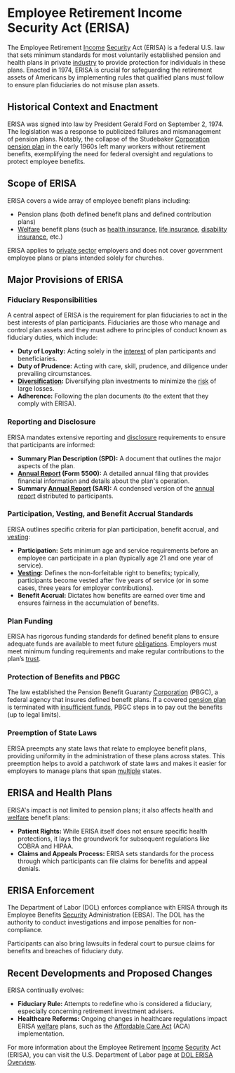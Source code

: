 # Employee Retirement Income Security Act (ERISA)

The Employee Retirement [Income](../i/income.md) [Security](../s/security.md) Act (ERISA) is a federal U.S. law that sets minimum standards for most voluntarily established pension and health plans in private [industry](../i/industry.md) to provide protection for individuals in these plans. Enacted in 1974, ERISA is crucial for safeguarding the retirement assets of Americans by implementing rules that qualified plans must follow to ensure plan fiduciaries do not misuse plan assets.

## Historical Context and Enactment

ERISA was signed into law by President Gerald Ford on September 2, 1974. The legislation was a response to publicized failures and mismanagement of pension plans. Notably, the collapse of the Studebaker [Corporation](../c/corporation.md) [pension plan](../p/pension_plan.md) in the early 1960s left many workers without retirement benefits, exemplifying the need for federal oversight and regulations to protect employee benefits.

## Scope of ERISA

ERISA covers a wide array of employee benefit plans including:

- Pension plans (both defined benefit plans and defined contribution plans)
- [Welfare](../w/welfare.md) benefit plans (such as [health insurance](../h/health_insurance.md), [life insurance](../l/life_insurance.md), [disability insurance](../d/disability_insurance.md), etc.)

ERISA applies to [private sector](../p/private_sector.md) employers and does not cover government employee plans or plans intended solely for churches.

## Major Provisions of ERISA

### Fiduciary Responsibilities

A central aspect of ERISA is the requirement for plan fiduciaries to act in the best interests of plan participants. Fiduciaries are those who manage and control plan assets and they must adhere to principles of conduct known as fiduciary duties, which include:

- **Duty of Loyalty:** Acting solely in the [interest](../i/interest.md) of plan participants and beneficiaries.
- **Duty of Prudence:** Acting with care, skill, prudence, and diligence under prevailing circumstances.
- **[Diversification](../d/diversification.md):** Diversifying plan investments to minimize the [risk](../r/risk.md) of large losses.
- **Adherence:** Following the plan documents (to the extent that they comply with ERISA).

### Reporting and Disclosure

ERISA mandates extensive reporting and [disclosure](../d/disclosure.md) requirements to ensure that participants are informed:

- **Summary Plan Description (SPD):** A document that outlines the major aspects of the plan.
- **[Annual Report](../a/annual_report.md) (Form 5500):** A detailed annual filing that provides financial information and details about the plan's operation.
- **Summary [Annual Report](../a/annual_report.md) (SAR):** A condensed version of the [annual report](../a/annual_report.md) distributed to participants.

### Participation, Vesting, and Benefit Accrual Standards

ERISA outlines specific criteria for plan participation, benefit accrual, and [vesting](../v/vesting.md):

- **Participation:** Sets minimum age and service requirements before an employee can participate in a plan (typically age 21 and one year of service).
- **[Vesting](../v/vesting.md):** Defines the non-forfeitable right to benefits; typically, participants become vested after five years of service (or in some cases, three years for employer contributions).
- **Benefit Accrual:** Dictates how benefits are earned over time and ensures fairness in the accumulation of benefits.

### Plan Funding

ERISA has rigorous funding standards for defined benefit plans to ensure adequate funds are available to meet future [obligations](../o/obligation.md). Employers must meet minimum funding requirements and make regular contributions to the plan’s [trust](../t/trust.md).

### Protection of Benefits and PBGC

The law established the Pension Benefit Guaranty [Corporation](../c/corporation.md) (PBGC), a federal agency that insures defined benefit plans. If a covered [pension plan](../p/pension_plan.md) is terminated with [insufficient funds](../i/insufficient_funds.md), PBGC steps in to pay out the benefits (up to legal limits).

### Preemption of State Laws

ERISA preempts any state laws that relate to employee benefit plans, providing uniformity in the administration of these plans across states. This preemption helps to avoid a patchwork of state laws and makes it easier for employers to manage plans that span [multiple](../m/multiple.md) states.

## ERISA and Health Plans

ERISA's impact is not limited to pension plans; it also affects health and [welfare](../w/welfare.md) benefit plans:

- **Patient Rights:** While ERISA itself does not ensure specific health protections, it lays the groundwork for subsequent regulations like COBRA and HIPAA.
- **Claims and Appeals Process:** ERISA sets standards for the process through which participants can file claims for benefits and appeal denials.

## ERISA Enforcement

The Department of Labor (DOL) enforces compliance with ERISA through its Employee Benefits [Security](../s/security.md) Administration (EBSA). The DOL has the authority to conduct investigations and impose penalties for non-compliance.

Participants can also bring lawsuits in federal court to pursue claims for benefits and breaches of fiduciary duty.

## Recent Developments and Proposed Changes

ERISA continually evolves:

- **Fiduciary Rule:** Attempts to redefine who is considered a fiduciary, especially concerning retirement investment advisers.
- **Healthcare Reforms:** Ongoing changes in healthcare regulations impact ERISA [welfare](../w/welfare.md) plans, such as the [Affordable Care Act](../a/affordable_care_act.md) (ACA) implementation.

For more information about the Employee Retirement [Income](../i/income.md) [Security](../s/security.md) Act (ERISA), you can visit the U.S. Department of Labor page at [DOL ERISA Overview](https://www.dol.gov/general/topic/health-plans/erisa).